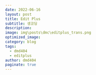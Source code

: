 ```yaml
---
date: 2022-06-16 
layout: post
title: Edit Plus
subtitle: 생코딩
description: 
image: img\posts\dmc\editplus_trans.png
optimized_image:
category: blog
tags:
  - dmd404
  - editplus
author: dmd404
paginate: true
---
```

